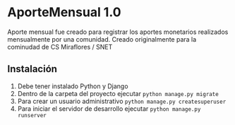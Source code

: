 # AporteMensual 1.0
Aporte mensual fue creado para registrar los aportes monetarios realizados mensualmente por una comunidad.
Creado originalmente para la cominudad de CS Miraflores / SNET

## Instalación
1. Debe tener instalado Python y Django
2. Dentro de la carpeta del proyecto ejecutar
    `python manage.py migrate`
3. Para crear un usuario administrativo `python manage.py createsuperuser`
4. Para iniciar el servidor de desarrollo ejecutar
    `python manage.py runserver`

